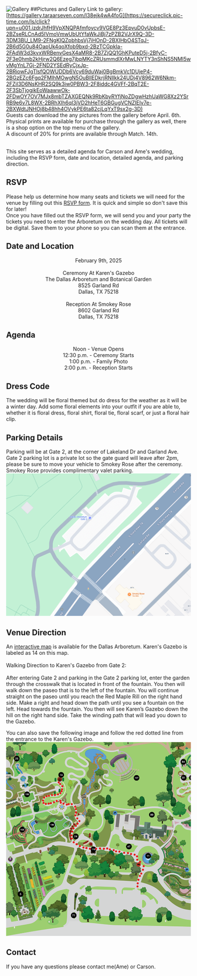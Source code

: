 ![Gallery](/docs/assets/gallery.jpg)
##Pictures and Gallery
Link to gallery: [https://gallery.taraarseven.com/I38ejk4wA4foG](https://secureclick.pic-time.com/ls/click?upn=u001.izdrJhfH9VpXNQPAfmfoycv9VGE8Pz3EpvuD0vUpbsE-2BZseRLCnAd5IVmoVmwUbUtYfaWkJiBj7zPZB2VJrX9Q-3D-3DM3BU_LM9-2FNgKIQZpbhbsVj7iHOnD-2BXIHbO4STqJ-2B6d5G0u84OapUk4qoXfob9bxd-2BzTCGpkIa-2FAdW3d3kvxWRBenvGesX4aMR8-2B7ZjQQ1GhKPuteD5j-2BfyC-2F3e0hmb2kHjrw2Q6Ezeg7jbpMKcZRUsmmdlXrMwLNYTY3nShNS5NMl5wvMgYnL7Gj-2FND2YSEdRyCjxJp-2BRiowFJgTlsfQOWUDDb6Vcy69duWaj0BgBmkVc1DUjeP4-2BGzEZc6Fgq2FMIhMOwgN5OuBllEDkrjRNIlkk24UDj4V8962W6Nkm-2FZil3D6NsKHR2SQ9k3iw0PBW3-2F8iddc4GVFf-2BqT2E-2F3SbTjogikEoWaawwOk-2FDwOY7OV7MJx8mbTZAXGEQNk9RbKbyRYfjNoZDgwHzhUaWG8Xz2YSrRB9e6v7L8WX-2BRhXIh6qI3jVD2hHeT6GBGugVCNZIElv7e-2BXWdtJNHOj8b48hh4OVykPE6ta82cjLqYxT9sx2g-3D) <br>
Guests can download the any pictures from the gallery before April. 6th. Physical prints are available for purchase through the gallery as well, there is a shop option on the top menu of the gallery. <br>
A discount of 20% for prints are available through Match. 14th. <br><br>

This site serves as a detailed agenda for Carson and Ame's wedding, including the RSVP form, date and location, detailed agenda, and parking direction. 

## RSVP

Please help us determine how many seats and tickets we will need for the venue by filling out this <a href="https://forms.gle/THmgmyDcw5MpqysX7">RSVP form</a>. It is quick and simple so don't save this for later!<br>
Once you have filled out the RSVP form, we will send you and your party the tickets you need to enter the Arboretum on the wedding day. All tickets will be digital. Save them to your phone so you can scan them at the entrance. 

## Date and Location

<div align="center">
February 9th, 2025 <br><br>
Ceremony At Karen's Gazebo <br>
The Dallas Arboretum and Botanical Garden <br>
8525 Garland Rd <br>
Dallas, TX 75218<br><br>
Reception At Smokey Rose<br>
8602 Garland Rd<br>
Dallas, TX 75218<br>
</div>

## Agenda

<div align="center">
Noon - Venue Opens<br>
12:30 p.m. - Ceremony Starts<br>
1:00 p.m. - Family Photo<br>
2:00 p.m. - Reception Starts<br>
</div>

## Dress Code

The wedding will be floral themed but do dress for the weather as it will be a winter day. Add some floral elements into your outfit if you are able to, whether it is floral dress, floral shirt, floral tie, floral scarf, or just a floral hair clip. 

## Parking Details

Parking will be at Gate 2, at the corner of Lakeland Dr and Garland Ave. Gate 2 parking lot is a private lot so the gate guard will leave after 2pm, please be sure to move your vehicle to Smokey Rose after the ceremony. Smokey Rose provides complimentary valet parking. <br>
![Parking Map](/docs/assets/gate2.png)

## Venue Direction

An <a href="https://www.dallasarboretum.org/visitor-information/gardens-and-pavilions/garden-map/">interactive map</a> is available for the Dallas Arboretum. Karen's Gazebo is labeled as 14 on this map. <br><br>
Walking Direction to Karen's Gazebo from Gate 2: <br><br>After entering Gate 2 and parking in the Gate 2 parking lot, enter the garden through the crosswalk that is located in front of the fountain. You then will walk down the paseo that is to the left of the fountain. You will continue straight on the paseo until you reach the Red Maple Rill on the right hand side. Make a right and head down the path until you see a fountain on the left. Head towards the fountain. You then will see Karen’s Gazebo down the hill on the right hand side. Take the winding path that will lead you down to the Gazebo. <br>

You can also save the following image and follow the red dotted line from the entrance to the Karen's Gazebo. 
![Venue Direction](/docs/assets/updated-venue-direction.png)

## Contact

If you have any questions please contact me(Ame) or Carson. 